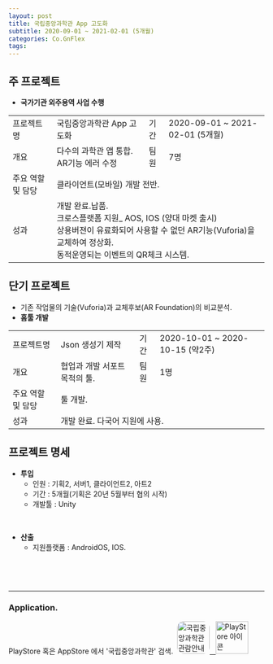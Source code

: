 ```yaml
---
layout: post
title: 국립중앙과학관 App 고도화
subtitle: 2020-09-01 ~ 2021-02-01 (5개월)
categories: Co.GnFlex
tags: 
---
```


## 주 프로젝트
- **국가기관 외주용역 사업 수행**  
<table>
  <tr>
    <td>프로젝트명</td>
    <td>국립중앙과학관 App 고도화</td>
    <td>기간</td>
    <td>2020-09-01 ~ 2021-02-01 (5개월)</td>
  </tr>
  <tr>
    <td>개요</td>
    <td>다수의 과학관 앱 통합. AR기능 에러 수정</td>
    <td>팀원</td>
    <td>7명</td>
  </tr>
  <tr>
    <td>주요 역할 및 담당</td>
    <td colspan="3">클라이언트(모바일) 개발 전반.</td>
  </tr>
  <tr>
    <td>성과</td>
    <td colspan="3">
      개발 완료.납품.<br>
      크로스플랫폼 지원_ AOS, IOS (양대 마켓 출시)<br>
      상용버젼이 유료화되어 사용할 수 없던 AR기능(Vuforia)을 교체하여 정상화.<br>
      동적운영되는 이벤트의 QR체크 시스템.
    </td>
  </tr>
</table>

## 단기 프로젝트
- 기존 작업물의 기술(Vuforia)과 교체후보(AR Foundation)의 비교분석.  
- **홈툴 개발**  
<table>
  <tr>
    <td>프로젝트명</td>
    <td>Json 생성기 제작</td>
    <td>기간</td>
    <td>2020-10-01 ~ 2020-10-15 (약2주)</td>
  </tr>
  <tr>
    <td>개요</td>
    <td>협업과 개발 서포트 목적의 툴.</td>
    <td>팀원</td>
    <td>1명</td>
  </tr>
  <tr>
    <td>주요 역할 및 담당</td>
    <td colspan="3">툴 개발.</td>
  </tr>
  <tr>
    <td>성과</td>
    <td colspan="3">개발 완료. 다국어 지원에 사용.</td>
  </tr>
</table>

## 프로젝트 명세
- **투입**  
  - 인원 : 기획2, 서버1, 클라이언트2, 아트2  
  - 기간 : 5개월(기획은 20년 5월부터 협의 시작)  
  - 개발툴 : Unity  
<br>

- **산출**  
  - 지원플랫폼 : AndroidOS, IOS.  
<br>
<p><br></p>

<hr>

### Application.  
<p>
  PlayStore 혹은 AppStore 에서 '국립중앙과학관' 검색.&nbsp;
  <a href="https://play.google.com/store/apps/details?id=com.GnFlex.NationalScienceMuseum" target="_blank" style="display:inline-block;">
     <img style="width: 64px; border-radius: 20%;" src="https://play-lh.googleusercontent.com/HNOlTGmXIZ30_JKptYzwa501MxkpekvFsv37s9VtuVYBUcZX6qej_zhuCPR6qi3Le_g=s180-rw" alt="국립중앙과학관 관람안내 앱 아이콘">
     &nbsp;
     <img style="width: 64px;" src="https://upload.wikimedia.org/wikipedia/commons/thumb/d/d0/Google_Play_Arrow_logo.svg/225px-Google_Play_Arrow_logo.svg.png" alt="PlayStore 아이콘">
   </a>
</p>
<p><br></p>
